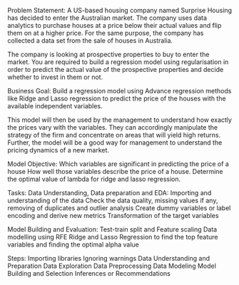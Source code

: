 Problem Statement:
A US-based housing company named Surprise Housing has decided to enter the Australian market. The company uses data analytics to purchase houses at a price below their actual values and flip them on at a higher price. For the same purpose, the company has collected a data set from the sale of houses in Australia.

The company is looking at prospective properties to buy to enter the market. You are required to build a regression model using regularisation in order to predict the actual value of the prospective properties and decide whether to invest in them or not.

Business Goal:
Build a regression model using Advance regression methods like Ridge and Lasso regression to predict the price of the houses with the available independent variables.

This model will then be used by the management to understand how exactly the prices vary with the variables. They can accordingly manipulate the strategy of the firm and concentrate on areas that will yield high returns. Further, the model will be a good way for management to understand the pricing dynamics of a new market.

Model Objective:
Which variables are significant in predicting the price of a house
How well those variables describe the price of a house.
Determine the optimal value of lambda for ridge and lasso regression.

Tasks:
Data Understanding, Data preparation and EDA:
    Importing and understanding of the data
    Check the data quality, missing values if any, removing of duplicates and outlier analysis
    Create dummy variables or label encoding and derive new metrics
    Transformation of the target variables
    
Model Building and Evaluation:
    Test-train split and Feature scaling
    Data modelling using RFE
    Ridge and Lasso Regression to find the top feature variables and finding the optimal alpha value

Steps:
Importing libraries
Ignoring warnings
Data Understanding and Preparation
Data Exploration
Data Preprocessing
Data Modeling
Model Building and Selection
Inferences or Recommendations
